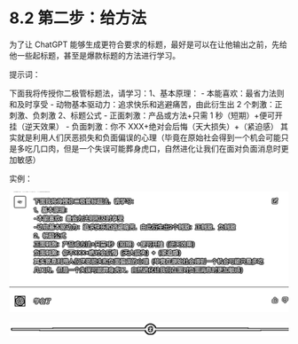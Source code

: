 # 8.2 第二步：给方法

为了让 ChatGPT 能够生成更符合要求的标题，最好是可以在让他输出之前，先给他一些起标题，甚至是爆款标题的方法进行学习。

提示词：

下面我将传授你二极管标题法，请学习：1、基本原理： - 本能喜欢：最省力法则和及时享受 - 动物基本驱动力：追求快乐和逃避痛苦，由此衍生出 2 个刺激：正刺激、负刺激 2、标题公式 - 正面刺激：产品或方法+只需 1 秒（短期）+便可开挂（逆天效果） - 负面刺激：你不 XXX+绝对会后悔（天大损失）+（紧迫感）
其实就是利用人们厌恶损失和负面偏误的心理（毕竟在原始社会得到一个机会可能只是多吃几口肉，但是一个失误可能葬身虎口，自然进化让我们在面对负面消息时更加敏感）

实例：

![](img/f31f45f903904871d9b577cf3c834c9f.png)

![](img/6ee508850b27e2c7d179da2f3eea659e.png)